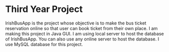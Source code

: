 # Third Year  Project

IrishBusApp is the project whose objective is to make the bus ticket reservation online so that user can book ticket from their own place. I am making this project in Java GUI. I am using local server to host the database of IrishBusApp. You can also use any online server to host the database. I use MySQL database for this project.
